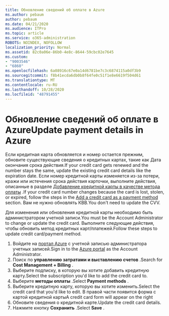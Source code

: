 ```yaml
---
title: Обновление сведений об оплате в Azure
ms.author: pebaum
author: pebaum
ms.date: 04/21/2020
ms.audience: ITPro
ms.topic: article
ms.service: o365-administration
ROBOTS: NOINDEX, NOFOLLOW
localization_priority: Normal
ms.assetid: 82c0a06e-86b0-4e8c-8644-59cbc02e7645
ms.custom:
- "9003546"
- "6860"
ms.openlocfilehash: 6a08916c67e0a14d6781be7c3c6874115a0df3b9
ms.sourcegitcommit: f8b41ecda6db0b8f64fe0c51f1e8e6619f504d61
ms.translationtype: MT
ms.contentlocale: ru-RU
ms.lasthandoff: 10/28/2020
ms.locfileid: "48791455"
---
```

# <a name="update-payment-details-in-azure"></a><span data-ttu-id="72da9-102">Обновление сведений об оплате в Azure</span><span class="sxs-lookup"><span data-stu-id="72da9-102">Update payment details in Azure</span></span>

<span data-ttu-id="72da9-103">Если кредитная карта обновляется и номер остается прежним, обновите существующие сведения о кредитных картах, такие как Дата окончания срока действия.</span><span class="sxs-lookup"><span data-stu-id="72da9-103">If your credit card gets renewed and the number stays the same, update the existing credit card details like the expiration date.</span></span> <span data-ttu-id="72da9-104">Если номер кредитной карты изменяется из-за потери, кражи или истечения срока действия карточки, выполните действия, описанные в разделе [Добавление кредитной карты в качестве метода оплаты](https://docs.microsoft.com/azure/cost-management-billing/manage/change-credit-card?WT.mc_id=Portal-Microsoft_Azure_Support#addcard) .</span><span class="sxs-lookup"><span data-stu-id="72da9-104">If your credit card number changes because the card is lost, stolen, or expired, follow the steps in the [Add a credit card as a payment method](https://docs.microsoft.com/azure/cost-management-billing/manage/change-credit-card?WT.mc_id=Portal-Microsoft_Azure_Support#addcard) section.</span></span> <span data-ttu-id="72da9-105">Вам не нужно обновлять КВВ.</span><span class="sxs-lookup"><span data-stu-id="72da9-105">You don't need to update the CVV.</span></span>

<span data-ttu-id="72da9-106">Для изменения или обновления кредитной карты необходимо быть администратором учетной записи.</span><span class="sxs-lookup"><span data-stu-id="72da9-106">You must be the Account Administrator to change or update the credit card.</span></span> <span data-ttu-id="72da9-107">Выполните следующие действия, чтобы обновить метод кредитных карт/платежей.</span><span class="sxs-lookup"><span data-stu-id="72da9-107">Follow these steps to update credit card/payment method.</span></span>

1. <span data-ttu-id="72da9-108">Войдите на [портал Azure](https://portal.azure.com/) с учетной записью администратора учетных записей.</span><span class="sxs-lookup"><span data-stu-id="72da9-108">Sign in to the [Azure portal](https://portal.azure.com/) as the Account Administrator.</span></span>
2. <span data-ttu-id="72da9-109">Поиск по **управлению затратами и выставлению счетов** .</span><span class="sxs-lookup"><span data-stu-id="72da9-109">Search for **Cost Management + Billing** .</span></span>
3. <span data-ttu-id="72da9-110">Выберите подписку, в которую вы хотите добавить кредитную карту.</span><span class="sxs-lookup"><span data-stu-id="72da9-110">Select the subscription you'd like to add the credit card to.</span></span>
4. <span data-ttu-id="72da9-111">Выберите **методы оплаты** .</span><span class="sxs-lookup"><span data-stu-id="72da9-111">Select **Payment methods** .</span></span>
5. <span data-ttu-id="72da9-112">Выберите кредитную карту, которую вы хотите изменить.</span><span class="sxs-lookup"><span data-stu-id="72da9-112">Select the credit card that you'd like to edit.</span></span> <span data-ttu-id="72da9-113">В правой части появится форма с картой кредитной карты</span><span class="sxs-lookup"><span data-stu-id="72da9-113">A credit card form will appear on the right</span></span>
6. <span data-ttu-id="72da9-114">Обновите сведения о кредитной карте.</span><span class="sxs-lookup"><span data-stu-id="72da9-114">Update the credit card details.</span></span>
7. <span data-ttu-id="72da9-115">Нажмите кнопку **Сохранить** .</span><span class="sxs-lookup"><span data-stu-id="72da9-115">Select **Save** .</span></span>
